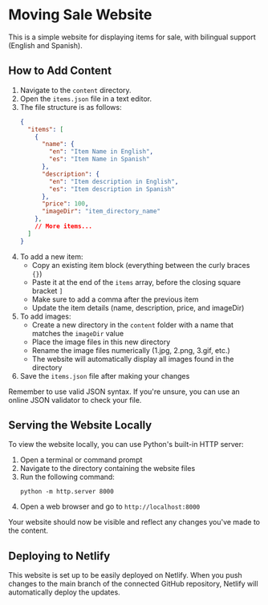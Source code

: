 # Moving Sale Website

This is a simple website for displaying items for sale, with bilingual support (English and Spanish).

## How to Add Content

1. Navigate to the `content` directory.
2. Open the `items.json` file in a text editor.
3. The file structure is as follows:
   ```json
   {
     "items": [
       {
         "name": {
           "en": "Item Name in English",
           "es": "Item Name in Spanish"
         },
         "description": {
           "en": "Item description in English",
           "es": "Item description in Spanish"
         },
         "price": 100,
         "imageDir": "item_directory_name"
       },
       // More items...
     ]
   }
   ```
4. To add a new item:
   - Copy an existing item block (everything between the curly braces `{}`)
   - Paste it at the end of the `items` array, before the closing square bracket `]`
   - Make sure to add a comma after the previous item
   - Update the item details (name, description, price, and imageDir)
5. To add images:
   - Create a new directory in the `content` folder with a name that matches the `imageDir` value
   - Place the image files in this new directory
   - Rename the image files numerically (1.jpg, 2.png, 3.gif, etc.)
   - The website will automatically display all images found in the directory
6. Save the `items.json` file after making your changes

Remember to use valid JSON syntax. If you're unsure, you can use an online JSON validator to check your file.

## Serving the Website Locally

To view the website locally, you can use Python's built-in HTTP server:

1. Open a terminal or command prompt
2. Navigate to the directory containing the website files
3. Run the following command:
   ```
   python -m http.server 8000
   ```
4. Open a web browser and go to `http://localhost:8000`

Your website should now be visible and reflect any changes you've made to the content.

## Deploying to Netlify

This website is set up to be easily deployed on Netlify. When you push changes to the main branch of the connected GitHub repository, Netlify will automatically deploy the updates.


